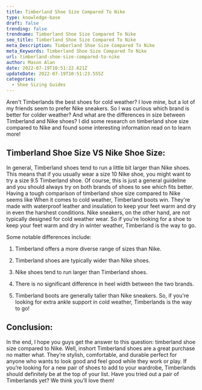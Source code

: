 ```yaml
---
title: Timberland Shoe Size Compared To Nike
type: knowledge-base
draft: false
trending: false
trendname: Timberland Shoe Size Compared To Nike
seo_title: Timberland Shoe Size Compared To Nike
meta_Description: Timberland Shoe Size Compared To Nike
meta_Keywords: Timberland Shoe Size Compared To Nike
url: timberland-shoe-size-compared-to-nike
author: Mason Alan
date: 2022-07-19T10:51:22.621Z
updateDate: 2022-07-19T10:51:23.555Z
categories:
  - Shoe Sizing Guides
---
```

Aren't Timberlands the best shoes for cold weather? I love mine, but a lot of my friends seem to prefer Nike sneakers. So I was curious which brand is better for colder weather? And what are the differences in size between Timberland and Nike shoes? I did some research on timberland shoe size compared to Nike and found some interesting information read on to learn more!

## **Timberland Shoe Size VS Nike Shoe Size:**

In general, Timberland shoes tend to run a little bit larger than Nike shoes. This means that if you usually wear a size 10 Nike shoe, you might want to try a size 9.5 Timberland shoe. Of course, this is just a general guideline and you should always try on both brands of shoes to see which fits better. Having a tough comparison of timberland shoe size compared to Nike seems like When it comes to cold weather, Timberland boots win. They're made with waterproof leather and insulation to keep your feet warm and dry in even the harshest conditions. Nike sneakers, on the other hand, are not typically designed for cold weather wear. So if you're looking for a shoe to keep your feet warm and dry in winter weather, Timberland is the way to go.

Some notable differences include:

1. Timberland offers a more diverse range of sizes than Nike.

2. Timberland shoes are typically wider than Nike shoes.

3. Nike shoes tend to run larger than Timberland shoes.

4. There is no significant difference in heel width between the two brands.

5. Timberland boots are generally taller than Nike sneakers. So, if you're looking for extra ankle support in cold weather, Timberlands is the way to go!

## **Conclusion:**

In the end, I hope you guys get the answer to this question: timberland shoe size compared to Nike. Well, inshort Timberland shoes are a great purchase no matter what. They’re stylish, comfortable, and durable perfect for anyone who wants to look good and feel good while they work or play. If you’re looking for a new pair of shoes to add to your wardrobe, Timberlands should definitely be at the top of your list. Have you tried out a pair of Timberlands yet? We think you’ll love them!